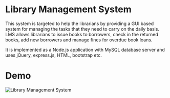 # Library Management System

This system is targeted to help the librarians by providing a GUI based system for managing the tasks that they need to carry on the daily basis. LMS allows librarians to issue books to borrowers, check in the returned books, add new borrowers and manage fines for overdue book loans.

It is implemented as a Node.js application with MySQL database server and uses jQuery, express.js, HTML, bootstrap etc.

# Demo

![Library Management System](https://drive.google.com/file/d/1YqSCMmgUH7rE2lcpNV7SyxAjGTSxGzjU/view?usp=sharing)
